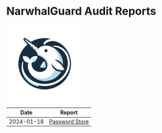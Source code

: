 # NarwhalGuard Audit Reports

<img src="./narwhal-guard-logo.png" alt="NarwhalGuard" width="200" >

| Date       | Report                                                         |
| ---------- | -------------------------------------------------------------- |
| 2024-01-18 | [Password Store](reports/2024-01-18-password-store-report.pdf) |
